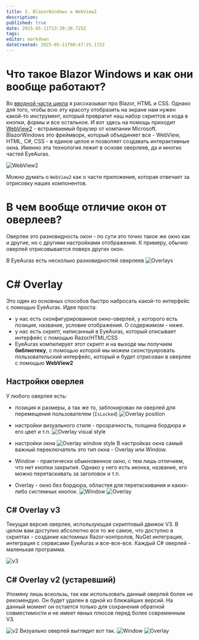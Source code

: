 ```yaml
---
title: 2. BlazorWindows и WebView2
description: 
published: true
date: 2025-05-11T13:39:30.725Z
tags: 
editor: markdown
dateCreated: 2025-05-11T00:47:25.172Z
---
```


# Что такое Blazor Windows и как они вообще работают?
Во [вводной части цикла](/scripting/blazor-windows/getting-started) я рассказывал про Blazor, HTML и CSS. Однако для того, чтобы всю эту красоту отобразить на экране нам нужен какой-то инструмент, который превратит наш набор скриптов и кода в кнопки, формы и все остальное. И вот здесь на помощь приходит [WebView2](https://developer.microsoft.com/en-us/microsoft-edge/webview2) - встраиваемый браузер от компании Microsoft. 
BlazorWindows это фреймворк, который объединяет все - WebView, HTML, C#, CSS - в единое целое и позволяет создавать интерактивные окна. Именно эта технология лежит в основе оверлеев, да и многих частей EyeAuras.

![WebView2](https://s3.eyeauras.net/media/2025/05/WebView2.drawio%20%281%29.png)

Можно думать о `WebView2` как о части приложения, которая отвечает за отрисовку наших компонентов. 

# В чем вообще отличие окон от оверлеев?
Оверлеи это разновидность окон - по сути это точно такое же окно как и другие, но с другими настройками отображения. К примеру, обычно оверлей отрисовывается поверх других окон.

В EyeAuras есть несколько разновидностей оверлеев
![Overlays](https://s3.eyeauras.net/media/2025/05/mIYLrG2yj2.png)

# C# Overlay
Это один из основных способов быстро набросать какой-то интерфейс с помощью EyeAuras. 
Идея проста:
- у нас есть сконфигурированное окно-оверлей, у которого есть позиция, название, условие отображения. О содержимом - ниже.
- у нас есть скрипт, написанный в EyeAuras, который описывает интерфейс с помощью Razor/HTML/CSS
- EyeAuras компилирует этот скрипт и на выходе мы получаем **библиотеку**, с помощью которой мы можем сконструировать пользовательский интерфейс, который и будет отрисован в оверлее с помощью **WebView2**

## Настройки оверлея
У любого оверлея есть: 
- позиция и размеры, а так же то, заблокирован ли оверлей для перемещения пользователем (`IsLocked`)
![Overlay position](https://s3.eyeauras.net/media/2025/05/NVIDIA_Overlay_O2I6OKwmjq.png)

- настройки визуального стиля - прозрачность, толщина бордюра и его цвет и т.п.
![Overlay visual style](https://s3.eyeauras.net/media/2025/05/NVIDIA_Overlay_VfFC6J8Kgd.png)

- настройки окна 
![Overlay window style](https://s3.eyeauras.net/media/2025/05/NVIDIA_Overlay_ohz05OLVxV.png)
В настройках окна самый важный переключатель это тип окна - Overlay или Window. 
- Window - практически обыкновенное окно, с тем лишь отличием, что нет кнопки закрытия. Однако у него есть иконка, название, его можно перетаскивать за заголовок и т.п.
- Overlay - окно без бордюра, областея для перетаскивания и каких-либо системных кнопок. 
![Window](https://s3.eyeauras.net/media/2025/05/Njy7t9XEg2.png)
![Overlay](https://s3.eyeauras.net/media/2025/05/R432QeysKh.png)

## C# Overlay v3 
Текущая версия оверлея, использующая скриптовый движок V3. В целом вам доступно абсолютно все то же самое, что доступно в скриптах - создание кастомных Razor-контролов, NuGet интеграция, интеграция с сервисами EyeAuras и все-все-все. Каждый C# оверлей - маленькая программа. 

![v3](https://s3.eyeauras.net/media/2025/05/NVIDIA_Overlay_TqJxUFKYNe.png)

## C# Overlay v2 (устаревший)
Упомяну лишь вскользь, так как использовать данный оверлей более не рекомендую. Он будет удален в одной из ближайших версий. На данный момент он остается только для сохранения обратной совместимости и не имеет явных плюсов перед более современным V3.

![v2](https://s3.eyeauras.net/media/2025/05/NVIDIA_Overlay_DKdQydbTcq.png)
Визуально оверлей выглядит вот так. 
![Window](https://s3.eyeauras.net/media/2025/05/NVIDIA_Overlay_AvrTCKw3p6.png) ![Overlay](https://s3.eyeauras.net/media/2025/05/n02buCY4RI.png)

